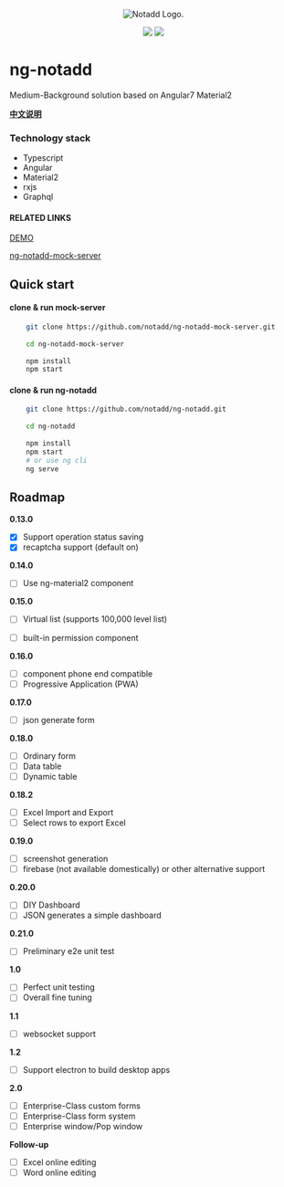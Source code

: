 
<p align="center"><img src="https://www.notadd.com/src/notado_logo420x96.svg" alt="Notadd Logo."></p>
<p align="center">
<a href="https://jq.qq.com/?_wv=1027&k=5qVzRh4" title="Notadd 官方技术交流群"><img src="https://img.shields.io/badge/QQ%20Group-321735506-6782d6.svg?style=flat-square"></a>
<a href="https://travis-ci.org/notadd/ng-notadd" title="Build Status"><img src="https://img.shields.io/travis/notadd/ng-notadd/master.svg?style=flat-square"></a>
</p>


# ng-notadd

Medium-Background solution based on Angular7 Material2


**[中文说明](README_zh.md)**


### Technology stack

- Typescript
- Angular
- Material2
- rxjs
- Graphql

#### RELATED LINKS

[DEMO](https://ng-notadd.notadd.net/)

[ng-notadd-mock-server](https://github.com/notadd/ng-notadd-mock-server)

## Quick start

#### clone & run mock-server
```bash
    git clone https://github.com/notadd/ng-notadd-mock-server.git
    
    cd ng-notadd-mock-server
    
    npm install
    npm start
```

#### clone & run ng-notadd
```bash
    git clone https://github.com/notadd/ng-notadd.git
     
    cd ng-notadd
     
    npm install
    npm start
    # or use ng cli
    ng serve
```

## Roadmap

**0.13.0**
- [x] Support operation status saving
- [x] recaptcha support (default on)

**0.14.0**
- [ ] Use ng-material2 component

**0.15.0**
- [ ] Virtual list (supports 100,000 level list)
- [ ] built-in permission component


**0.16.0**
- [ ] component phone end compatible
- [ ] Progressive Application (PWA)

**0.17.0**
- [ ] json generate form

**0.18.0**
- [ ] Ordinary form
- [ ] Data table
- [ ] Dynamic table

**0.18.2**
- [ ] Excel Import and Export
- [ ] Select rows to export Excel

**0.19.0**
- [ ] screenshot generation
- [ ] firebase (not available domestically) or other alternative support

**0.20.0**
- [ ] DIY Dashboard
- [ ] JSON generates a simple dashboard

**0.21.0**
- [ ] Preliminary e2e unit test

**1.0**
- [ ] Perfect unit testing
- [ ] Overall fine tuning

**1.1**
- [ ] websocket support

**1.2**
- [ ] Support electron to build desktop apps

**2.0**
- [ ] Enterprise-Class custom forms
- [ ] Enterprise-Class form system
- [ ] Enterprise window/Pop window

**Follow-up**

- [ ] Excel online editing 
- [ ] Word online editing
